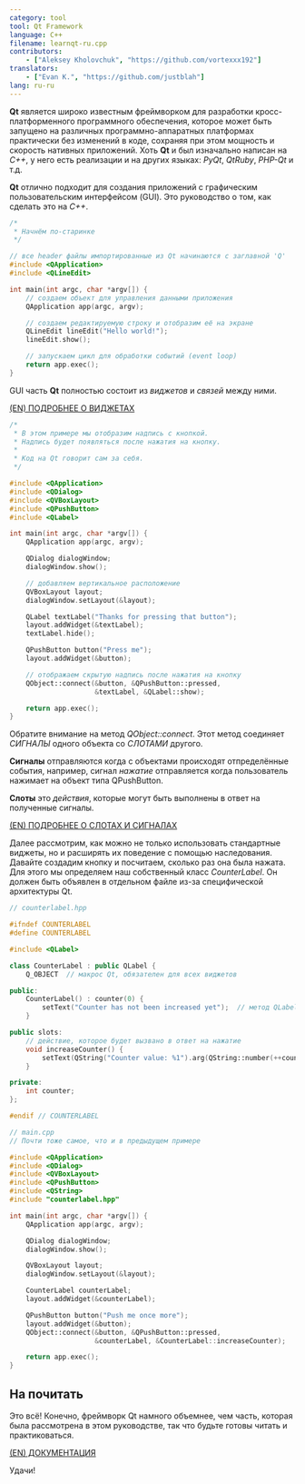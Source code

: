```yaml
---
category: tool
tool: Qt Framework
language: C++
filename: learnqt-ru.cpp
contributors:
    - ["Aleksey Kholovchuk", "https://github.com/vortexxx192"]
translators:
    - ["Evan K.", "https://github.com/justblah"]
lang: ru-ru
---
```


**Qt** является широко известным фреймворком для разработки кросс-платформенного программного обеспечения, которое может быть запущено на различных программно-аппаратных платформах практически без изменений в коде, сохраняя при этом мощность и скорость нативных приложений. Хоть **Qt** и был изначально написан на *C++*, у него есть реализации и на других языках: *PyQt*, *QtRuby*, *PHP-Qt* и т.д.

**Qt** отлично подходит для создания приложений с графическим пользовательским интерфейсом (GUI). Это руководство о том, как сделать это на *C++*.

```c++
/*
 * Начнём по-старинке
 */

// все header файлы импортированные из Qt начинаются с заглавной 'Q'
#include <QApplication>
#include <QLineEdit>

int main(int argc, char *argv[]) {
    // создаем объект для управления данными приложения
    QApplication app(argc, argv);

    // создаем редактируемую строку и отобразим её на экране
    QLineEdit lineEdit("Hello world!");
    lineEdit.show();

    // запускаем цикл для обработки событий (event loop)
    return app.exec();
}
```

GUI часть **Qt** полностью состоит из *виджетов* и *связей* между ними.

[(EN) ПОДРОБНЕЕ О ВИДЖЕТАХ](http://doc.qt.io/qt-5/qtwidgets-index.html)

```c++
/*
 * В этом примере мы отобразим надпись с кнопкой.
 * Надпись будет появляться после нажатия на кнопку.
 *
 * Код на Qt говорит сам за себя.
 */

#include <QApplication>
#include <QDialog>
#include <QVBoxLayout>
#include <QPushButton>
#include <QLabel>

int main(int argc, char *argv[]) {
    QApplication app(argc, argv);

    QDialog dialogWindow;
    dialogWindow.show();

    // добавляем вертикальное расположение
    QVBoxLayout layout;
    dialogWindow.setLayout(&layout);  

    QLabel textLabel("Thanks for pressing that button");
    layout.addWidget(&textLabel);
    textLabel.hide();

    QPushButton button("Press me");
    layout.addWidget(&button);

    // отображаем скрытую надпись после нажатия на кнопку
    QObject::connect(&button, &QPushButton::pressed,
                     &textLabel, &QLabel::show);

    return app.exec();
}
```
Обратите внимание на метод *QObject::connect*. Этот метод соединяет *СИГНАЛЫ* одного объекта со *СЛОТАМИ* другого.

**Сигналы** отправляются когда с объектами происходят отпределённые события, например, сигнал *нажатие* отправляется когда пользователь нажимает на объект типа QPushButton.

**Слоты** это *действия*, которые могут быть выполнены в ответ на полученные сигналы.

[(EN) ПОДРОБНЕЕ О СЛОТАХ И СИГНАЛАХ](http://doc.qt.io/qt-4.8/signalsandslots.html)


Далее рассмотрим, как можно не только использовать стандартные виджеты, но и расширять их поведение с помощью наследования. Давайте создадим кнопку и посчитаем, сколько раз она была нажата. Для этого мы определяем наш собственный класс *CounterLabel*. Он должен быть объявлен в отдельном файле из-за специфической архитектуры Qt.

```c++
// counterlabel.hpp

#ifndef COUNTERLABEL
#define COUNTERLABEL

#include <QLabel>

class CounterLabel : public QLabel {
    Q_OBJECT  // макрос Qt, обязателен для всех виджетов

public:
    CounterLabel() : counter(0) {
        setText("Counter has not been increased yet");  // метод QLabel
    }

public slots:
    // действие, которое будет вызвано в ответ на нажатие
    void increaseCounter() {
        setText(QString("Counter value: %1").arg(QString::number(++counter)));
    }

private:
    int counter;
};

#endif // COUNTERLABEL
```

```c++
// main.cpp
// Почти тоже самое, что и в предыдущем примере

#include <QApplication>
#include <QDialog>
#include <QVBoxLayout>
#include <QPushButton>
#include <QString>
#include "counterlabel.hpp"

int main(int argc, char *argv[]) {
    QApplication app(argc, argv);

    QDialog dialogWindow;
    dialogWindow.show();

    QVBoxLayout layout;
    dialogWindow.setLayout(&layout);

    CounterLabel counterLabel;
    layout.addWidget(&counterLabel);

    QPushButton button("Push me once more");
    layout.addWidget(&button);
    QObject::connect(&button, &QPushButton::pressed,
                     &counterLabel, &CounterLabel::increaseCounter);

    return app.exec();
}
```

## На почитать
Это всё! Конечно, фреймворк Qt намного объемнее, чем часть, которая была рассмотрена в этом руководстве, так что будьте готовы читать и практиковаться.

[(EN) ДОКУМЕНТАЦИЯ](http://wiki.qt.io/Main/ru)

Удачи!

